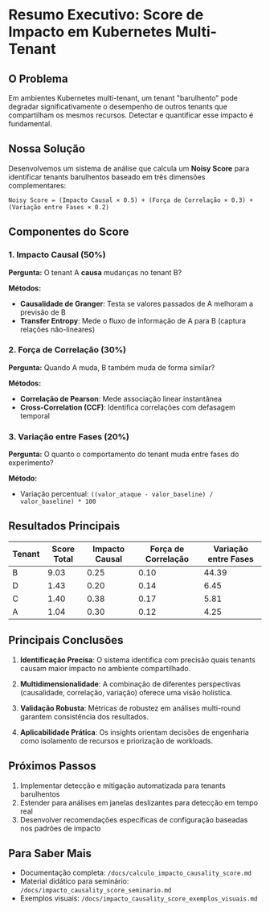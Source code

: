 # Resumo Executivo: Score de Impacto em Kubernetes Multi-Tenant

## O Problema

Em ambientes Kubernetes multi-tenant, um tenant "barulhento" pode degradar significativamente o desempenho de outros tenants que compartilham os mesmos recursos. Detectar e quantificar esse impacto é fundamental.

## Nossa Solução

Desenvolvemos um sistema de análise que calcula um **Noisy Score** para identificar tenants barulhentos baseado em três dimensões complementares:

```
Noisy Score = (Impacto Causal × 0.5) + (Força de Correlação × 0.3) + (Variação entre Fases × 0.2)
```

## Componentes do Score

### 1. Impacto Causal (50%)

**Pergunta:** O tenant A **causa** mudanças no tenant B?

**Métodos:**
- **Causalidade de Granger**: Testa se valores passados de A melhoram a previsão de B
- **Transfer Entropy**: Mede o fluxo de informação de A para B (captura relações não-lineares)

### 2. Força de Correlação (30%)

**Pergunta:** Quando A muda, B também muda de forma similar?

**Métodos:**
- **Correlação de Pearson**: Mede associação linear instantânea
- **Cross-Correlation (CCF)**: Identifica correlações com defasagem temporal

### 3. Variação entre Fases (20%)

**Pergunta:** O quanto o comportamento do tenant muda entre fases do experimento?

**Método:**
- Variação percentual: `((valor_ataque - valor_baseline) / valor_baseline) * 100`

## Resultados Principais

| Tenant | Score Total | Impacto Causal | Força de Correlação | Variação entre Fases |
|--------|------------|---------------|---------------------|----------------------|
| B | 9.03 | 0.25 | 0.10 | 44.39 |
| D | 1.43 | 0.20 | 0.14 | 6.45 |
| C | 1.40 | 0.38 | 0.17 | 5.81 |
| A | 1.04 | 0.30 | 0.12 | 4.25 |

## Principais Conclusões

1. **Identificação Precisa**: O sistema identifica com precisão quais tenants causam maior impacto no ambiente compartilhado.

2. **Multidimensionalidade**: A combinação de diferentes perspectivas (causalidade, correlação, variação) oferece uma visão holística.

3. **Validação Robusta**: Métricas de robustez em análises multi-round garantem consistência dos resultados.

4. **Aplicabilidade Prática**: Os insights orientam decisões de engenharia como isolamento de recursos e priorização de workloads.

## Próximos Passos

1. Implementar detecção e mitigação automatizada para tenants barulhentos
2. Estender para análises em janelas deslizantes para detecção em tempo real
3. Desenvolver recomendações específicas de configuração baseadas nos padrões de impacto

## Para Saber Mais

- Documentação completa: `/docs/calculo_impacto_causality_score.md`
- Material didático para seminário: `/docs/impacto_causality_score_seminario.md`
- Exemplos visuais: `/docs/impacto_causality_score_exemplos_visuais.md`
